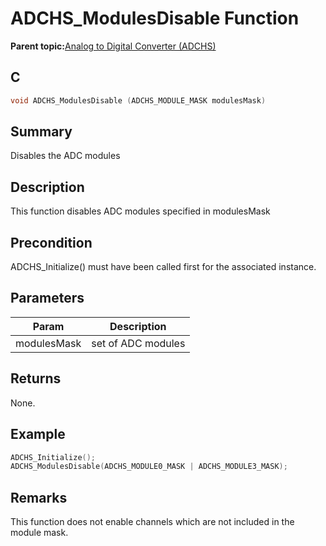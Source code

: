 # ADCHS\_ModulesDisable Function

**Parent topic:**[Analog to Digital Converter \(ADCHS\)](GUID-8740EC52-3365-4B31-B19A-227EC55268DD.md)

## C

```c
void ADCHS_ModulesDisable (ADCHS_MODULE_MASK modulesMask)
```

## Summary

Disables the ADC modules

## Description

This function disables ADC modules specified in modulesMask

## Precondition

ADCHS\_Initialize\(\) must have been called first for the associated instance.

## Parameters

|Param|Description|
|-----|-----------|
|modulesMask|set of ADC modules|

## Returns

None.

## Example

```c
ADCHS_Initialize();
ADCHS_ModulesDisable(ADCHS_MODULE0_MASK | ADCHS_MODULE3_MASK);
```

## Remarks

This function does not enable channels which are not included in the module mask.

